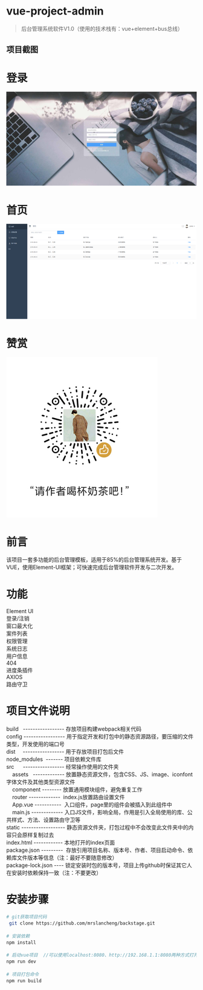 # vue-project-admin

> 后台管理系统软件V1.0（使用的技术栈有：vue+element+bus总线）

## 项目截图

# 登录

![image](https://github.com/mrslancheng/vue-image/blob/master/login4.jpg) 

# 首页

![image](https://github.com/mrslancheng/vue-image/blob/master/index3.jpg)

# 赞赏
![image](https://github.com/mrslancheng/vue-image/blob/master/zs2.jpg)

# 前言

该项目一套多功能的后台管理模板，适用于85%的后台管理系统开发。基于VUE，使用Element-UI框架；可快速完成后台管理软件开发与二次开发。

# 功能

Element UI <br/>
登录/注销 <br/>
窗口最大化<br/>
案件列表<br/>
权限管理<br/>
系统日志<br/>
用户信息<br/>
404<br/>
进度条插件<br/>
AXIOS<br/>
路由守卫<br/>

# 项目文件说明

build  &nbsp;&nbsp;----------------- 存放项目构建webpack相关代码  <br/>
config ----------------- 用于指定开发和打包中的静态资源路径，要压缩的文件类型，开发使用的端口号<br/>
dist   &nbsp;&nbsp;&nbsp;&nbsp;----------------- 用于存放项目打包后文件<br/>
node_modules   &nbsp;------- 项目依赖文件库<br/>
src   &nbsp;&nbsp;&nbsp;&nbsp;&nbsp;----------------- 经常操作使用的文件夹<br/>
 &nbsp;&nbsp;&nbsp;&nbsp;assets   &nbsp;&nbsp;------------- 放置静态资源文件，包含CSS、JS、image、iconfont字体文件及其他类型资源文件<br/>
 &nbsp;&nbsp;&nbsp;&nbsp;component   -------- 放置通用模块组件，避免重复工作<br/>
 &nbsp;&nbsp;&nbsp;&nbsp;router   ------------- &nbsp;index.js放置路由设置文件<br/>
 &nbsp;&nbsp;&nbsp;&nbsp;App.vue   ----------- &nbsp;入口组件，page里的组件会被插入到此组件中<br/>
 &nbsp;&nbsp;&nbsp;&nbsp;main.js    ------------- 入口JS文件，影响全局，作用是引入全局使用的库、公共样式、方法、设置路由守卫等<br/>
static   ------------------ 静态资源文件夹，打包过程中不会改变此文件夹中的内容只会原样复制过去<br/>
index.html   ------------ 本地打开的index页面<br/>
package.json   --------- &nbsp;存放引用项目名称、版本号、作者、项目启动命令、依赖库文件版本等信息（注：最好不要随意修改）<br/>
package-lock.json   ---- 锁定安装时包的版本号，项目上传github时保证其它人在安装时依赖保持一致（注：不要更改）<br/>


# 安装步骤

``` bash
# git获取项目代码
 git clone https://github.com/mrslancheng/backstage.git

# 安装依赖
npm install

# 启动vue项目  //可以使用localhost:8080、http://192.168.1.1:8080两种方式打开
npm run dev

# 项目打包命令
npm run build

 
```

